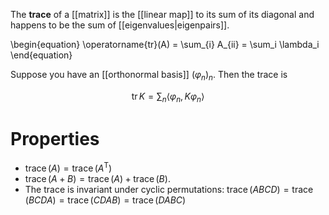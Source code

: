 The **trace** of a [[matrix]] is the [[linear map]] to its sum of its diagonal and happens to be the sum of [[eigenvalues|eigenpairs]].

\begin{equation}
\operatorname{tr}(A) = \sum_{i} A_{ii} = \sum_i \lambda_i
\end{equation}

Suppose you have an [[orthonormal basis]] $(\varphi_n)_n$. Then the trace is

$$
\operatorname{tr} K = \sum_n \langle \varphi_n , K \varphi_n \rangle
$$

# Properties

* $\operatorname{trace}(A) = \operatorname{trace}\left(A^\mathsf{T}\right)$
* $\operatorname{trace}(A+B) = \operatorname{trace}(A) + \operatorname{trace}(B)$.
* The trace is invariant under cyclic permutations: $\operatorname{trace}(ABCD) = \operatorname{trace}(BCDA) = \operatorname{trace}(CDAB) = \operatorname{trace}(DABC)$